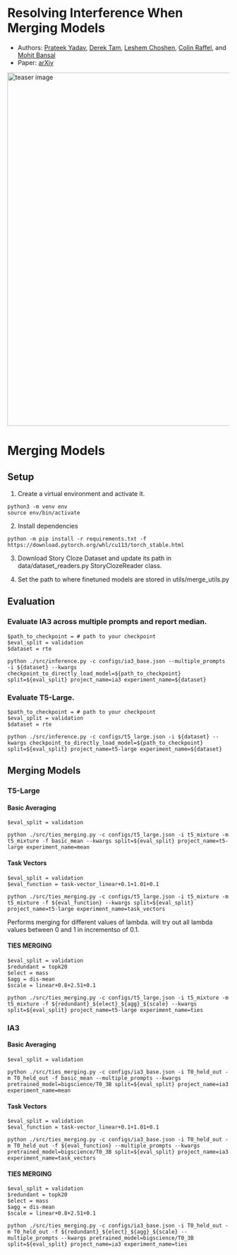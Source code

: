 # Resolving Interference When Merging Models

* Authors: [Prateek Yadav](https://prateek-yadav.github.io/), [Derek Tam](https://dptam.github.io/), [Leshem Choshen](https://ktilana.wixsite.com/leshem-choshen), [Colin Raffel](https://colinraffel.com/), and [Mohit Bansal](https://www.cs.unc.edu/~mbansal/)
* Paper: [arXiv](https://arxiv.org/abs/2306.01708)

<img src="./assets/teis-merging.pdf" alt="teaser image" width="800"/>



# Merging Models

## Setup

1. Create a virtual environment and activate it.
```
python3 -m venv env
source env/bin/activate
```
2. Install dependencies
```
python -m pip install -r requirements.txt -f https://download.pytorch.org/whl/cu113/torch_stable.html
```

3. Download Story Cloze Dataset and update its path in data/dataset_readers.py StoryClozeReader class.

4. Set the path to where finetuned models are stored in utils/merge_utils.py

## Evaluation

### Evaluate IA3 across multiple prompts and report median.

```
$path_to_checkpoint = # path to your checkpoint
$eval_split = validation
$dataset = rte

python ./src/inference.py -c configs/ia3_base.json --multiple_prompts -i ${dataset} --kwargs checkpoint_to_directly_load_model=${path_to_checkpoint} split=${eval_split} project_name=ia3 experiment_name=${dataset}
```

### Evaluate T5-Large.

```
$path_to_checkpoint = # path to your checkpoint
$eval_split = validation
$dataset = rte

python ./src/inference.py -c configs/t5_large.json -i ${dataset} --kwargs checkpoint_to_directly_load_model=${path_to_checkpoint} split=${eval_split} project_name=t5-large experiment_name=${dataset}
```


## Merging Models

### T5-Large

#### Basic Averaging
```
$eval_split = validation

python ./src/ties_merging.py -c configs/t5_large.json -i t5_mixture -m t5_mixture -f basic_mean --kwargs split=${eval_split} project_name=t5-large experiment_name=mean
```

#### Task Vectors
```
$eval_split = validation
$eval_function = task-vector_linear+0.1+1.01+0.1

python ./src/ties_merging.py -c configs/t5_large.json -i t5_mixture -m t5_mixture -f ${eval_function} --kwargs split=${eval_split} project_name=t5-large experiment_name=task_vectors
```
Performs merging for different values of lambda. will try out all lambda values between 0 and 1 in incrementso of 0.1.

#### TIES MERGING
```
$eval_split = validation
$redundant = topk20
$elect = mass
$agg = dis-mean
$scale = linear+0.8+2.51+0.1

python ./src/ties_merging.py -c configs/t5_large.json -i t5_mixture -m t5_mixture -f ${redundant}_${elect}_${agg}_${scale} --kwargs split=${eval_split} project_name=t5-large experiment_name=ties
```


### IA3

#### Basic Averaging
```
$eval_split = validation

python ./src/ties_merging.py -c configs/ia3_base.json -i T0_held_out -m T0_held_out -f basic_mean --multiple_prompts --kwargs pretrained_model=bigscience/T0_3B split=${eval_split} project_name=ia3 experiment_name=mean
```

#### Task Vectors
```
$eval_split = validation
$eval_function = task-vector_linear+0.1+1.01+0.1

python ./src/ties_merging.py -c configs/ia3_base.json -i T0_held_out -m T0_held_out -f ${eval_function} --multiple_prompts --kwargs pretrained_model=bigscience/T0_3B split=${eval_split} project_name=ia3 experiment_name=task_vectors
```

#### TIES MERGING
```
$eval_split = validation
$redundant = topk20
$elect = mass
$agg = dis-mean
$scale = linear+0.8+2.51+0.1

python ./src/ties_merging.py -c configs/ia3_base.json -i T0_held_out -m T0_held_out -f ${redundant}_${elect}_${agg}_${scale} --multiple_prompts --kwargs pretrained_model=bigscience/T0_3B split=${eval_split} project_name=ia3 experiment_name=ties
```



